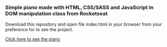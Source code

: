### Simple piano made with HTML, CSS/SASS and JavaScript in DOM manipulation class from Rocketseat

Download this repository and open file index.html in your browser from your preference for to see the project.

[Click here to see the piano](https://mateusesm.github.io/piano/)

